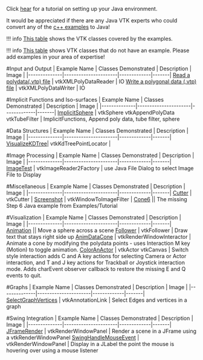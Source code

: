 Click [hear](http://www.vtk.org/Wiki/VTK/Tutorials/JavaEnvironmentSetup) for a tutorial on setting up your Java environment.

It would be appreciated if there are any Java VTK experts who could convert any of the [c++ examples](/Cxx) to Java!

!!! info
    [This table](/Coverage/JavaVTKClassesUsed.md) shows the VTK classes covered by the examples.

!!! info
    [This table](/Coverage/JavaVTKClassesNotUsed.md) shows VTK classes that do not have an example. Please add examples in your area of expertise!

#Input and Output
| Example Name | Classes Demonstrated | Description | Image |
|--------------|----------------------|-------------|-------|
[Read a polydata(.vtp) file](/Java/IO/ReadPolyData) | vtkXMLPolyDataReader | IO
[Write a polygonal data (.vtp) file](/Java/IO/WritePolyData) | vtkXMLPolyDataWriter | IO

#Implicit Functions and Iso-surfaces
| Example Name | Classes Demonstrated | Description | Image |
|--------------|----------------------|-------------|-------|
[ImplicitSphere](/Java/ImplicitFunctions/ImplicitSphere) | vtkSphere vtkAppendPolyData vtkTubeFilter  | ImplicitFunctions, Append poly data, tube filter, sphere

#Data Structures
| Example Name | Classes Demonstrated | Description | Image |
|--------------|----------------------|-------------|-------|
[VisualizeKDTree](/Java/DataStructures/VisualizeKDTree)| vtkKdTreePointLocator |

#Image Processing
| Example Name | Classes Demonstrated | Description | Image |
|--------------|----------------------|-------------|-------|
[ImageTest](/Java/Imaging/ImageTest) | vtkImageReader2Factory | use Java File Dialog to select Image File to Display

#Miscellaneous
| Example Name | Classes Demonstrated | Description | Image |
|--------------|----------------------|-------------|-------|
[Cutter](/Java/Miscellaneous/Cutter) | vtkCutter |
[Screenshot](/Java/Miscellaneous/Screenshot) | vtkWindowToImageFilter |
[Cone6](/Java/Miscellaneous/Cone6) || The missing Step 6 Java example from Examples/Tutorial

#Visualization
| Example Name | Classes Demonstrated | Description | Image |
|--------------|----------------------|-------------|-------|
[Animation](/Java/Visualization/Animation)  || Move a sphere across a scene
[Follower](/Java/Visualization/Follower) | vtkFollower | Draw text that stays right side up
[AnimDataCone](/Java/Visualization/AnimDataCone)  | vtkRenderWindowInteractor | Animate a cone by modifying the polydata points - uses Interaction M key (Motion) to toggle animation.
[ColorAnActor](/Java/Visualization/ColorAnActor) | vtkActor vtkCanvas  | Switch style interaction adds C and A key actions for selecting Camera or Actor interaction, and T and J key actions for Trackball or Joystick interaction mode. Adds charEvent observer callback to restore the missing E and Q events to quit.

#Graphs
| Example Name | Classes Demonstrated | Description | Image |
|--------------|----------------------|-------------|-------|
[SelectGraphVertices](/Java/Graphs/SelectGraphVertices)  | vtkAnnotationLink | Select Edges and vertices in a graph

#Swing Integration
| Example Name | Classes Demonstrated | Description | Image |
|--------------|----------------------|-------------|-------|
[JFrameRender](/Java/SwingIntegration/JFrameRenderer)  | vtkRenderWindowPanel | Render a scene in a JFrame using a vtkRenderWindowPanel
[SwingHandleMouseEvent](/Java/SwingIntegration/SwingHandleMouseEvent)  | vtkRenderWindowPanel | Display in a JLabel the point the mouse is hovering over using a mouse listener
